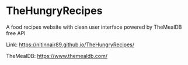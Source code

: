 # TheHungryRecipes
A food recipes website with clean user interface powered by TheMealDB free API

Link: https://nitinnair89.github.io/TheHungryRecipes/

TheMealDB: https://www.themealdb.com/
